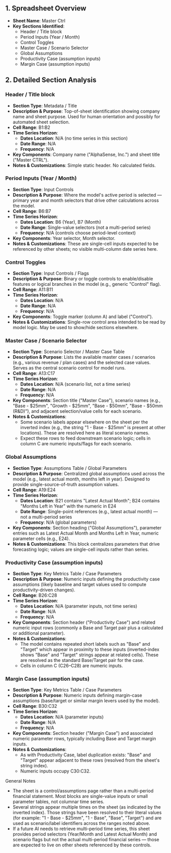 ## 1. Spreadsheet Overview
- **Sheet Name**: Master Ctrl
- **Key Sections Identified**:
  - Header / Title block
  - Period Inputs (Year / Month)
  - Control Toggles
  - Master Case / Scenario Selector
  - Global Assumptions
  - Productivity Case (assumption inputs)
  - Margin Case (assumption inputs)

## 2. Detailed Section Analysis

### Header / Title block
- **Section Type**: Metadata / Title
- **Description & Purpose**: Top-of-sheet identification showing company name and sheet purpose. Used for human orientation and possibly for automated sheet selection.
- **Cell Range**: B1:B2
- **Time Series Horizon**:
  - **Dates Location**: N/A (no time series in this section)
  - **Date Range**: N/A
  - **Frequency**: N/A
- **Key Components**: Company name ("AlphaSense, Inc.") and sheet title ("Master CTRL").
- **Notes & Customizations**: Simple static header. No calculated fields.

### Period Inputs (Year / Month)
- **Section Type**: Input Controls
- **Description & Purpose**: Where the model's active period is selected — primary year and month selectors that drive other calculations across the model.
- **Cell Range**: B6:B7
- **Time Series Horizon**:
  - **Dates Location**: B6 (Year), B7 (Month)
  - **Date Range**: Single-value selectors (not a multi-period series)
  - **Frequency**: N/A (controls choose period-level context)
- **Key Components**: Year selector, Month selector.
- **Notes & Customizations**: These are single-cell inputs expected to be referenced by other sheets; no visible multi-column date series here.

### Control Toggles
- **Section Type**: Input Controls / Flags
- **Description & Purpose**: Binary or toggle controls to enable/disable features or logical branches in the model (e.g., generic "Control" flag).
- **Cell Range**: A11:B11
- **Time Series Horizon**:
  - **Dates Location**: N/A
  - **Date Range**: N/A
  - **Frequency**: N/A
- **Key Components**: Toggle marker (column A) and label ("Control").
- **Notes & Customizations**: Single-row control area intended to be read by model logic. May be used to show/hide sections elsewhere.

### Master Case / Scenario Selector
- **Section Type**: Scenario Selector / Master Case Table
- **Description & Purpose**: Lists the available master cases / scenarios (e.g., various revenue / plan cases) and the selected case values. Serves as the central scenario control for model runs.
- **Cell Range**: A13:C17
- **Time Series Horizon**:
  - **Dates Location**: N/A (scenario list, not a time series)
  - **Date Range**: N/A
  - **Frequency**: N/A
- **Key Components**: Section title ("Master Case"), scenario names (e.g., "Base - $25mm", "Growth - $25mm", "Base - $50mm", "Base - $50mm (R&D)"), and adjacent selection/value cells for each scenario.
- **Notes & Customizations**: 
  - Some scenario labels appear elsewhere on the sheet per the inverted index (e.g., the string "1 - Base - $25mm" is present at other locations). These are resolved here as literal scenario names.
  - Expect these rows to feed downstream scenario logic; cells in column C are numeric inputs/flags for each scenario.

### Global Assumptions
- **Section Type**: Assumptions Table / Global Parameters
- **Description & Purpose**: Centralized global assumptions used across the model (e.g., latest actual month, months left in year). Designed to provide single-source-of-truth assumption values.
- **Cell Range**: A19:E24
- **Time Series Horizon**:
  - **Dates Location**: B21 contains "Latest Actual Month"; B24 contains "Months Left in Year" with the numeric in E24
  - **Date Range**: Single-point references (e.g., latest actual month) — not a multi-period series
  - **Frequency**: N/A (global parameters)
- **Key Components**: Section heading ("Global Assumptions"), parameter entries such as Latest Actual Month and Months Left in Year, numeric parameter cells (e.g., E24).
- **Notes & Customizations**: This block centralizes parameters that drive forecasting logic; values are single-cell inputs rather than series.

### Productivity Case (assumption inputs)
- **Section Type**: Key Metrics Table / Case Parameters
- **Description & Purpose**: Numeric inputs defining the productivity case assumptions (likely baseline and target values used to compute productivity-driven changes).
- **Cell Range**: B26:C28
- **Time Series Horizon**:
  - **Dates Location**: N/A (parameter inputs, not time series)
  - **Date Range**: N/A
  - **Frequency**: N/A
- **Key Components**: Section header ("Productivity Case") and related numeric input rows (commonly a Base and Target pair plus a calculated or additional parameter).
- **Notes & Customizations**:
  - The model contains repeated short labels such as "Base" and "Target" which appear in proximity to these inputs (inverted-index shows "Base" and "Target" strings appear at related cells). These are resolved as the standard Base/Target pair for the case.
  - Cells in column C (C26–C28) are numeric inputs.

### Margin Case (assumption inputs)
- **Section Type**: Key Metrics Table / Case Parameters
- **Description & Purpose**: Numeric inputs defining margin-case assumptions (base/target or similar margin levers used by the model).
- **Cell Range**: B30:C32
- **Time Series Horizon**:
  - **Dates Location**: N/A (parameter inputs)
  - **Date Range**: N/A
  - **Frequency**: N/A
- **Key Components**: Section header ("Margin Case") and associated numeric parameter rows, typically including Base and Target margin inputs.
- **Notes & Customizations**:
  - As with Productivity Case, label duplication exists: "Base" and "Target" appear adjacent to these rows (resolved from the sheet's string index).
  - Numeric inputs occupy C30:C32.

General Notes
- The sheet is a control/assumptions page rather than a multi-period financial statement. Most blocks are single-value inputs or small parameter tables, not columnar time series.
- Several strings appear multiple times on the sheet (as indicated by the inverted index). Those strings have been resolved to their literal values (for example: "1 - Base - $25mm", "1 - Base", "Base", "Target") and are used as scenario/label identifiers across the ranges noted above.
- If a future AI needs to retrieve multi-period time series, this sheet provides period selectors (Year/Month and Latest Actual Month) and scenario flags but not the actual multi-period financial series — those are expected to live on other sheets referenced by these controls.